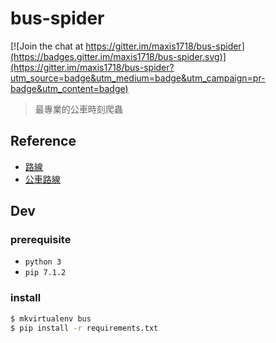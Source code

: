 # bus-spider

[![Join the chat at https://gitter.im/maxis1718/bus-spider](https://badges.gitter.im/maxis1718/bus-spider.svg)](https://gitter.im/maxis1718/bus-spider?utm_source=badge&utm_medium=badge&utm_campaign=pr-badge&utm_content=badge)

> 最專業的公車時刻爬蟲


## Reference

- [路線](http://pda.5284.com.tw/MQS/businfo1.jsp)
- [公車路線](http://pda.5284.com.tw/MQS/businfo2.jsp?routename=307)

## Dev

### prerequisite

- `python 3`
- `pip 7.1.2`

### install

```sh
$ mkvirtualenv bus
$ pip install -r requirements.txt
```
